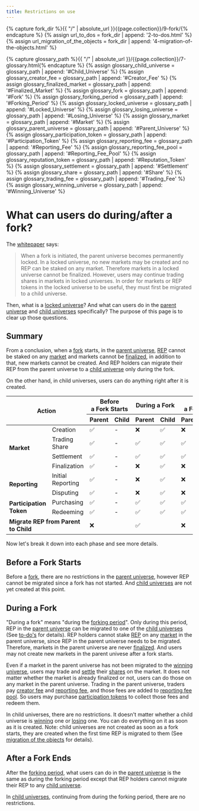 ```yaml
---
title: Restrictions on use
---
```


{% capture fork_dir %}{{ "/" | absolute_url }}{{page.collection}}/9-fork/{% endcapture %}
{% assign url_to_dos = fork_dir | append: '2-to-dos.html' %}
{% assign url_migration_of_the_objects = fork_dir | append: '4-migration-of-the-objects.html' %}

{% capture glossary_path %}{{ "/" | absolute_url }}/{{page.collection}}/7-glossary.html{% endcapture %}
{% assign glossary_child_universe = glossary_path | append: '#Child_Universe' %}
{% assign glossary_creator_fee = glossary_path | append: '#Creator_Fee' %}
{% assign glossary_finalized_market = glossary_path | append: '#Finalized_Market' %}
{% assign glossary_fork = glossary_path | append: '#Fork' %}
{% assign glossary_forking_period = glossary_path | append: '#Forking_Period' %}
{% assign glossary_locked_universe = glossary_path | append: '#Locked_Universe' %}
{% assign glossary_losing_universe = glossary_path | append: '#Losing_Universe' %}
{% assign glossary_market = glossary_path | append: '#Market' %}
{% assign glossary_parent_universe = glossary_path | append: '#Parent_Universe' %}
{% assign glossary_participation_token = glossary_path | append: '#Participation_Token' %}
{% assign glossary_reporting_fee = glossary_path | append: '#Reporting_Fee' %}
{% assign glossary_reporting_fee_pool = glossary_path | append: '#Reporting_Fee_Pool' %}
{% assign glossary_reputation_token = glossary_path | append: '#Reputation_Token' %}
{% assign glossary_settlement = glossary_path | append: '#Settlement' %}
{% assign glossary_share = glossary_path | append: '#Share' %}
{% assign glossary_trading_fee = glossary_path | append: '#Trading_Fee' %}
{% assign glossary_winning_universe = glossary_path | append: '#Winning_Universe' %}

# What can users do during/after a fork?
The [whitepaper](https://github.com/AugurProject/whitepaper/blob/master/v2/english/augur-whitepaper-v2.pdf) says:

> When a fork is initiated, the parent universe becomes permanently locked. In a locked universe, no new markets may be created and no REP can be staked on any market. Therefore markets in a locked universe cannot be finalized. However, users may continue trading shares in markets in locked universes. In order for markets or REP tokens in the locked universe to be useful, they must first be migrated to a child universe.

Then, what is a [locked universe]({{glossary_locked_universe}})? And what can users do in the [parent universe]({{glossary_parent_universe}}) and [child universes]({{glossary_child_universe}}) specifically? The purpose of this page is to clear up those questions.

## Summary
From a conclusion, when a [fork]({{glossary_fork}}) starts, in the [parent universe]({{glossary_parent_universe}}), [REP]({{glossary_reputation_token}}) cannot be staked on any [market]({{glossary_market}}) and markets cannot be [finalized]({{glossary_finalized_market}}), in addition to that, new markets cannot be created. And REP holders can migrate their REP from the parent universe to a [child universe]({{glossary_child_universe}}) only during the fork.

On the other hand, in child universes, users can do anything right after it is created.
<table>
  <thead>
    <tr>
      <th rowspan="2" colspan="2" class="center">Action</th>
      <th rowspan="1" colspan="2" class="center">Before<br>a Fork Starts</th>
      <th rowspan="1" colspan="2" class="center">During a Fork</th>
      <th rowspan="1" colspan="2" class="center">After<br>a Fork Ends</th>
    </tr>
    <tr>
      <th rowspan="1" colspan="1" class="center">Parent</th>
      <th rowspan="1" colspan="1" class="center">Child</th>
      <th rowspan="1" colspan="1" class="center">Parent</th>
      <th rowspan="1" colspan="1" class="center">Child</th>
      <th rowspan="1" colspan="1" class="center">Parent</th>
      <th rowspan="1" colspan="1" class="center">Child</th>
    </tr>
  </thead>
  <tbody>
    <tr>
      <td rowspan="4" colspan="1"><b>Market</b></td>
      <td rowspan="1" colspan="1">Creation</td>
      <td rowspan="1" colspan="1" class="center">✅</td>
      <td rowspan="1" colspan="1" class="center">-</td>
      <td rowspan="1" colspan="1" class="center">❌</td>
      <td rowspan="1" colspan="1" class="center">✅</td>
      <td rowspan="1" colspan="1" class="center">❌</td>
      <td rowspan="1" colspan="1" class="center">✅</td>
    </tr>
    <tr>
      <td rowspan="1" colspan="1" >Trading Share</td>
      <td rowspan="1" colspan="1" class="center">✅</td>
      <td rowspan="1" colspan="1" class="center">-</td>
      <td rowspan="1" colspan="1" class="center">✅</td>
      <td rowspan="1" colspan="1" class="center">✅</td>
      <td rowspan="1" colspan="1" class="center">✅</td>
      <td rowspan="1" colspan="1" class="center">✅</td>
    </tr>
    <tr>
      <td rowspan="1" colspan="1">Settlement</td>
      <td rowspan="1" colspan="1" class="center">✅</td>
      <td rowspan="1" colspan="1" class="center">-</td>
      <td rowspan="1" colspan="1" class="center">✅</td>
      <td rowspan="1" colspan="1" class="center">✅</td>
      <td rowspan="1" colspan="1" class="center">✅</td>
      <td rowspan="1" colspan="1" class="center">✅</td>
    </tr>
    <tr>
      <td rowspan="1" colspan="1">Finalization</td>
      <td rowspan="1" colspan="1" class="center">✅</td>
      <td rowspan="1" colspan="1" class="center">-</td>
      <td rowspan="1" colspan="1" class="center">❌</td>
      <td rowspan="1" colspan="1" class="center">✅</td>
      <td rowspan="1" colspan="1" class="center">❌</td>
      <td rowspan="1" colspan="1" class="center">✅</td>
    </tr>
    <tr>
      <td rowspan="2" colspan="1"><b>Reporting</b></td>
      <td rowspan="1" colspan="1">Initial Reporting</td>
      <td rowspan="1" colspan="1" class="center">✅</td>
      <td rowspan="1" colspan="1" class="center">-</td>
      <td rowspan="1" colspan="1" class="center">❌</td>
      <td rowspan="1" colspan="1" class="center">✅</td>
      <td rowspan="1" colspan="1" class="center">❌</td>
      <td rowspan="1" colspan="1" class="center">✅</td>
    </tr>
    <tr>
      <td rowspan="1" colspan="1">Disputing</td>
      <td rowspan="1" colspan="1" class="center">✅</td>
      <td rowspan="1" colspan="1" class="center">-</td>
      <td rowspan="1" colspan="1" class="center">❌</td>
      <td rowspan="1" colspan="1" class="center">✅</td>
      <td rowspan="1" colspan="1" class="center">❌</td>
      <td rowspan="1" colspan="1" class="center">✅</td>
    </tr>
    <tr>
      <td rowspan="2" colspan="1"><b>Participation Token</b></td>
      <td rowspan="1" colspan="1">Purchasing</td>
      <td rowspan="1" colspan="1" class="center">✅</td>
      <td rowspan="1" colspan="1" class="center">-</td>
      <td rowspan="1" colspan="1" class="center">✅</td>
      <td rowspan="1" colspan="1" class="center">✅</td>
      <td rowspan="1" colspan="1" class="center">✅</td>
      <td rowspan="1" colspan="1" class="center">✅</td>
    </tr>
    <tr>
      <td rowspan="1" colspan="1">Redeeming</td>
      <td rowspan="1" colspan="1" class="center">✅</td>
      <td rowspan="1" colspan="1" class="center">-</td>
      <td rowspan="1" colspan="1" class="center">✅</td>
      <td rowspan="1" colspan="1" class="center">✅</td>
      <td rowspan="1" colspan="1" class="center">✅</td>
      <td rowspan="1" colspan="1" class="center">✅</td>
    </tr>
    <tr>
      <td rowspan="1" colspan="2"><b>Migrate REP from Parent to Child</b></td>
      <td rowspan="1" colspan="2" class="center">❌</td>
      <td rowspan="1" colspan="2" class="center">✅</td>
      <td rowspan="1" colspan="2" class="center">❌</td>
    </tr>
  </tbody>
</table>

Now let's break it down into each phase and see more details.

## Before a Fork Starts
Before a [fork]({{glossary_fork}}), there are no restrictions in the [parent universe]({{glossary_parent_universe}}), however REP cannot be migrated since a fork has not started. And [child universes]({{glossary_child_universe}}) are not yet created at this point.

## During a Fork
"During a fork" means "during the [forking period]({{glossary_forking_period}})". Only during this period, REP in the [parent universe]({{glossary_parent_universe}}) can be migrated to one of the [child universes]({{glossary_child_universe}}) (See [to-do's]({{url_to_dos}}#after-starting-a-fork-60-days) for details). REP holders cannot stake [REP]({{glossary_reputation_token}}) on any [market]({{glossary_market}}) in the parent universe, since REP in the parent universe needs to be migrated. Therefore, markets in the parent universe are never [finalized]({{glossary_finalized_market}}). And users may not create new markets in the parent univese after a fork starts.

Even if a market in the parent universe has not been migrated to the [winning universe]({{glossary_winning_universe}}), users may trade and [settle]({{glossary_settlement}}) their [shares]({{glossary_share}}) on the market. It does not matter whether the market is already finalized or not, users can do those on any market in the parent universe. Trading in the parent universe, traders pay [creator fee]({{glossary_creator_fee}}) and [reporting fee]({{glossary_reporting_fee}}), and those fees are added to [reporting fee pool]({{glossary_reporting_fee_pool}}). So users may purchase [participation tokens]({{glossary_participation_token}}) to collect those fees and redeem them.

In child universes, there are no restrictions. It doesn't matter whether a child universe is [winning]({{glossary_winning_universe}}) one or [losing]({{glossary_losing_universe}}) one. You can do everything on it as soon as it is created.  Note: child universes are not created as soon as a fork starts, they are created when the first time REP is migrated to them (See [migration of the objects]({{url_migration_of_the_objects}}#forking-market) for details).

## After a Fork Ends
After the [forking period]({{glossary_forking_period}}), what users can do in the [parent universe]({{glossary_parent_universe}}) is the same as during the forking period except that REP holders cannot migrate their REP to any [child universe]({{glossary_child_universe}}).

In [child universes]({{glossary_child_universe}}), continuing from during the forking period, there are no restrictions.
